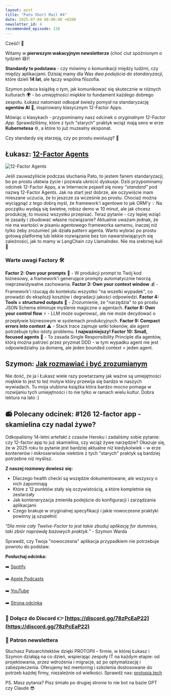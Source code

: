 ```yaml
---
layout: post
title: "Pato Short Mail #4"
date: 2025-07-09 08:00:00 +0200
newsletter_id: 4
recommended_episode: 126
---
```


Cześć! 👋

Witamy w **pierwszym wakacyjnym newsletterze** (choć ciut spóźnionym o tydzień 😅)!

**Standardy to podstawa** - czy mówimy o komunikacji między ludźmi, czy między aplikacjami. Dzisiaj mamy dla Was _dwa podejścia do standaryzacji_, które dzieli **14 lat**, ale łączy wspólna filozofia.

Szymon poleca książkę o tym, jak komunikować się skutecznie w różnych kulturach 🌍 - bo _umiejętności miękkie_ to fundament każdego dobrego zespołu. Łukasz natomiast odkopał świeży pomysł na standaryzację **agentów AI** 🤖, inspirowany klasycznym 12-Factor Apps.

Mówiąc o klasykach - przypominamy nasz odcinek o _oryginalnym 12-Factor App_. Sprawdziliśmy, które z tych "starych" praktyk wciąż mają sens w erze **Kubernetesa** ⚙️, a które to już muzealny eksponat.

Czy standardy się starzeją, czy po prostu _ewoluują_? 🤔


## Łukasz: [12-Factor Agents](https://github.com/humanlayer/12-factor-agents)

![12-Factor Agents](https://patoarchitekci.io/assets/img/mail/2025-07-09-lukasz.png)

Jeśli zauważyliście podczas słuchania Pato, to jestem fanem standaryzacji, bo po prostu ułatwia życie i pozwala ukrócić dyskusje.
Dziś przypominamy odcinek 12-Factor Apps, a w Internecie pojawił się nowy _"standard"_ pod nazwą 12-Factor Agents.
Jak na start jest dobrze, ale oczywiście mam mieszane uczucia, że to jeszcze za wcześnie po prostu.
Chociaż można wyciągnąć z tego dobrą myśl, że framework'i agentowe to jak ORM'y 💡 Na początku wydają się świetne, robisz demo w 10 minut, ale jak chcesz produkcję, to musisz wszystko przepisać. Teraz pytanie - czy lepiej wziąć te zasady i zbudować własne rozwiązanie?
Aktualnie uważam jednak, że nie ma wartości w pisaniu agentowego frameworka samemu, inaczej niż tylko żeby zrozumieć jak działa pattern agenta. Warto wybrać po prostu gotową platformę lub lekkie rozwiązanie bez ton nawarstwiających się zależności, jak to mamy w LangChain czy LlamaIndex. Nie ma srebrnej kuli 🎯
### Warte uwagi Factory 🛠️
**Factor 2: Own your prompts** 📝 - W produkcji prompt to Twój kod biznesowy, a framework'i generujące prompty automatycznie tworzą nieprzewidywalne zachowania.
**Factor 3: Own your context window** 💰 - Framework'i rzucają do kontekstu wszystko "na wszelki wypadek", co prowadzi do eksplozji kosztów i degradacji jakości odpowiedzi.
**Factor 4: Tools = structured outputs** 🔧 - Zrozumienie, że "narzędzia" to po prostu JSON Schema eliminuje myślenie magiczne o agentach.
**Factor 8: Own your control flow** ⚡ - LLM może sugerować, ale nie może decydować o przepływie biznesowym w systemach produkcyjnych.
**Factor 9: Compact errors into context** ⚠️ - Stack trace zajmuje setki tokenów, ale agent potrzebuje tylko istoty problemu.
**I najważniejszy! Factor 10: Small, focused agents** 🎯 - To zasada Single Responsibility Principle dla agentów, którą można patrzeć przez pryzmat DDD - w tym wypadku agent nie jest odpowiedzialny za domenę, ale jeden bounded context = jeden agent.


## Szymon: [Jak rozmawiać i być zrozumianym](https://www.goodreads.com/book/show/22085568-the-culture-map)


Nie dość, że ja i Łukasz wiele razy powtarzamy jak ważne są umiejętności miękkie to jest to też motyw który przewija się bardzo w naszych wywiadach. Tu moja ulubiona książka która bardzo mocno pomaga w rozwijaniu tych umiejętności i to nie tylko w ramach wielu kultur. Dobra lektura na lato :)



## 📻 Polecany odcinek: #126 12-factor app - skamielina czy nadal żywe?


Odkopaliśmy 14-letni artefakt z czasów Heroku i zadaliśmy sobie pytanie: czy 12-factor app to już skamielina, czy wciąż żywe narzędzie? Okazuje się, że w 2025 roku to pytanie jest bardziej aktualne niż kiedykolwiek – w erze kontenerów i mikroserwisów niektóre z tych "starych" praktyk są bardziej potrzebne niż myślisz.

**Z naszej rozmowy dowiesz się:**
- Dlaczego health checki są wszędzie dokumentowane, ale wszyscy o nich zapominają 
- Które z 12 punktów stały się oczywistością, a które kompletnie się zestarzały  
- Jak konteneryzacja zmieniła podejście do konfiguracji i zarządzania aplikacjami  
- Czego brakuje w oryginalnej specyfikacji i jakie nowoczesne praktyki powinny ją uzupełnić

_"Dla mnie cały Twelve-Factor to jest takie zbuduj aplikację for dummies, taki zbiór naprawdę bazowych praktyk."_ - Szymon Warda

Sprawdź, czy Twoja "nowoczesna" aplikacja przypadkiem nie potrzebuje powrotu do podstaw.


**Posłuchaj odcinka:**

➡️ [Spotify](https://open.spotify.com/episode/25HVjn94fj1SMGwqVvZzb4)

➡️ [Apple Podcasts](https://podcasts.apple.com/pl/podcast/12-factor-app-skamielina-czy-nadal-%C5%BCywe/id1477067604?i=1000673536870&uo=4)

➡️ [YouTube](https://www.youtube.com/watch?v=D6L-tlycBgA)

➡️ [Strona odcinka](https://patoarchitekci.io/126/)


### 🤝 Dołącz do Discord 👉 [https://discord.gg/78zPcEaP22](https://discord.gg/78zPcEaP22)

### 🏢 Patron newslettera
Słuchasz Patoarchitektów dzięki PROTOPII – firmie, w której Łukasz i Szymon działają na co dzień, wspierając zespoły IT na każdym etapie: od projektowania, przez wdrożenia i migracje, aż po optymalizację i zabezpieczenia. Oferujemy też mentoring i szkolenia dostosowane do potrzeb każdej firmy, niezależnie od wielkości. Sprawdź nas: [protopia.tech](https://protopia.tech/)

PS. Masz pytania? Pisz śmiało po drugiej stronie to nie bot na bazie GPT czy Claude 😎